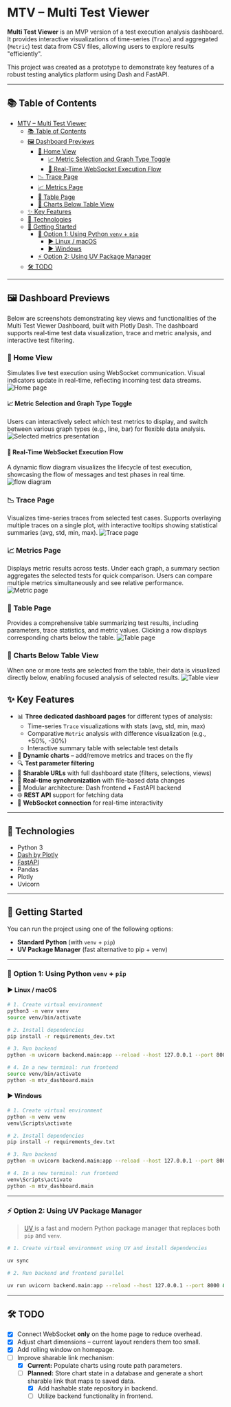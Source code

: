 # MTV – Multi Test Viewer

**Multi Test Viewer** is an MVP version of a test execution analysis dashboard.  
It provides interactive visualizations of time-series (`Trace`) and aggregated (`Metric`) test data from CSV files, allowing users to explore results "efficiently".

This project was created as a prototype to demonstrate key features of a robust testing analytics platform using Dash and FastAPI.

---
## 📚 Table of Contents

- [MTV – Multi Test Viewer](#mtv--multi-test-viewer)
  - [📚 Table of Contents](#-table-of-contents)
  - [🖼️ Dashboard Previews](#️-dashboard-previews)
    - [🔹 Home View](#-home-view)
      - [📈 Metric Selection and Graph Type Toggle](#-metric-selection-and-graph-type-toggle)
      - [🔄 Real-Time WebSocket Execution Flow](#-real-time-websocket-execution-flow)
    - [📉 Trace Page](#-trace-page)
    - [📈 Metrics Page](#-metrics-page)
    - [🧾 Table Page](#-table-page)
    - [🧾 Charts Below Table View](#-charts-below-table-view)
  - [✨ Key Features](#-key-features)
  - [🔧 Technologies](#-technologies)
  - [🚀 Getting Started](#-getting-started)
    - [🐍 Option 1: Using Python `venv` + `pip`](#-option-1-using-python-venv--pip)
      - [▶️ Linux / macOS](#️-linux--macos)
      - [▶️ Windows](#️-windows)
    - [⚡ Option 2: Using UV Package Manager](#-option-2-using-uv-package-manager)
  - [🛠️ TODO](#️-todo)

---

## 🖼️ Dashboard Previews
Below are screenshots demonstrating key views and functionalities of the Multi Test Viewer Dashboard, built with Plotly Dash. The dashboard supports real-time test data visualization, trace and metric analysis, and interactive test filtering.

### 🔹 Home View
Simulates live test execution using WebSocket communication. Visual indicators update in real-time, reflecting incoming test data streams.
![Home page](./images/home-view.png)

#### 📈 Metric Selection and Graph Type Toggle
Users can interactively select which test metrics to display, and switch between various graph types (e.g., line, bar) for flexible data analysis.
![Selected metrics presentation](./images/select-view-option.png)

#### 🔄 Real-Time WebSocket Execution Flow
A dynamic flow diagram visualizes the lifecycle of test execution, showcasing the flow of messages and test phases in real time.
![flow diagram](./images/websocket-flow-diagram.png)

### 📉 Trace Page
Visualizes time-series traces from selected test cases. Supports overlaying multiple traces on a single plot, with interactive tooltips showing statistical summaries (avg, std, min, max).
![Trace page](./images/trace-page.png)

### 📈 Metrics Page
Displays metric results across tests. Under each graph, a summary section aggregates the selected tests for quick comparison. Users can compare multiple metrics simultaneously and see relative performance.
![Metric page](./images/metrics-page.png)

### 🧾 Table Page
Provides a comprehensive table summarizing test results, including parameters, trace statistics, and metric values. Clicking a row displays corresponding charts below the table.
![Table page](./images/table-page.png)

### 🧾 Charts Below Table View
When one or more tests are selected from the table, their data is visualized directly below, enabling focused analysis of selected results.
![Table view](./images/table-view.png)


## ✨ Key Features

- 📊 **Three dedicated dashboard pages** for different types of analysis:
  - Time-series `Trace` visualizations with stats (avg, std, min, max)
  - Comparative `Metric` analysis with difference visualization (e.g., +50%, -30%)
  - Interactive summary table with selectable test details
- 🧠 **Dynamic charts** – add/remove metrics and traces on the fly
- 🔍 **Test parameter filtering**
- 🔗 **Sharable URLs** with full dashboard state (filters, selections, views)
- 🔁 **Real-time synchronization** with file-based data changes
- 🧩 Modular architecture: Dash frontend + FastAPI backend
- 🌐 **REST API** support for fetching data
- 🔌 **WebSocket connection** for real-time interactivity

---

## 🔧 Technologies

- Python 3
- [Dash by Plotly](https://dash.plotly.com/)
- [FastAPI](https://fastapi.tiangolo.com/)
- Pandas
- Plotly
- Uvicorn

---

## 🚀 Getting Started

You can run the project using one of the following options:
- **Standard Python** (with `venv` + `pip`)
- **UV Package Manager** (fast alternative to pip + venv)

---

### 🐍 Option 1: Using Python `venv` + `pip`

#### ▶️ Linux / macOS

```bash
# 1. Create virtual environment
python3 -m venv venv
source venv/bin/activate

# 2. Install dependencies
pip install -r requirements_dev.txt

# 3. Run backend
python -m uvicorn backend.main:app --reload --host 127.0.0.1 --port 8000

# 4. In a new terminal: run frontend
source venv/bin/activate
python -m mtv_dashboard.main
```

#### ▶️ Windows

``` bash
# 1. Create virtual environment
python -m venv venv
venv\Scripts\activate

# 2. Install dependencies
pip install -r requirements_dev.txt

# 3. Run backend
python -m uvicorn backend.main:app --reload --host 127.0.0.1 --port 8000

# 4. In a new terminal: run frontend
venv\Scripts\activate
python -m mtv_dashboard.main
```

---
### ⚡ Option 2: Using UV Package Manager
> [UV ](https://github.com/astral-sh/uv)is a fast and modern Python package manager that replaces both `pip` and `venv`.

```bash
# 1. Create virtual environment using UV and install dependencies

uv sync

# 2. Run backend and frontend parallel

uv run uvicorn backend.main:app --reload --host 127.0.0.1 --port 8000 & uv run -m mtv_dashboard.main
```

---

## 🛠️ TODO

- [x] Connect WebSocket **only** on the home page to reduce overhead.
- [x] Adjust chart dimensions – current layout renders them too small.
- [x] Add rolling window on homepage. 
- [ ] Improve sharable link mechanism:
  - [x] **Current:** Populate charts using route path parameters.
  - [ ] **Planned:** Store chart state in a database and generate a short sharable link that maps to saved data.
    - [x] Add hashable state repository in backend.
    - [ ] Utilize backend functionality in frontend.
